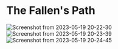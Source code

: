 # The Fallen's Path

![Screenshot from 2023-05-19 20-22-30](https://github.com/tomasit/The_Fallen_Paths/assets/62654705/eee65ead-1a70-4fa2-aca1-aaf04dd19db8)
![Screenshot from 2023-05-19 20-23-39](https://github.com/tomasit/The_Fallen_Paths/assets/62654705/7fb60c28-e967-469a-b70e-50a4c3ea42ea)
![Screenshot from 2023-05-19 20-24-45](https://github.com/tomasit/The_Fallen_Paths/assets/62654705/824f8295-c575-43d1-8822-0e71fa10b8a3)
